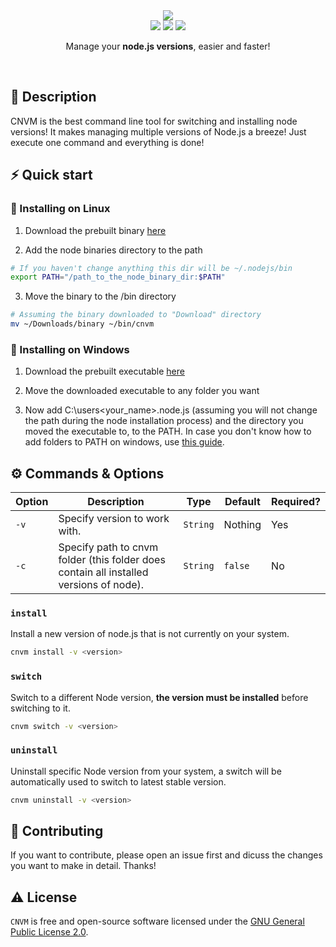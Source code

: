 <div align="center">

<div>
    <img src="https://i.postimg.cc/cJ1zgBsM/logo.png" align="center">
</div>

<div>
    <img src="https://img.shields.io/github/commit-activity/m/Atsukoro1/cnvm?style=for-the-badge">
    <img src="https://img.shields.io/github/repo-size/Atsukoro1/cnvm?style=for-the-badge">
    <img src="https://img.shields.io/static/v1?label=OS&message=Linux%20|%20Windows&color=orange&style=for-the-badge">
</div>

Manage your **node.js versions**, easier and faster!

<br>
</div>

## 📝 Description

CNVM is the best command line tool for switching and installing node versions! It makes managing multiple versions of Node.js a breeze! Just execute one command and everything is done!

## ⚡️ Quick start

### 🔨 Installing on Linux

1. Download the prebuilt binary [here](https://github.com/Atsukoro1/cnvm/releases)

2. Add the node binaries directory to the path

```bash
# If you haven't change anything this dir will be ~/.nodejs/bin
export PATH="/path_to_the_node_binary_dir:$PATH"
```

3. Move the binary to the /bin directory

```bash
# Assuming the binary downloaded to "Download" directory
mv ~/Downloads/binary ~/bin/cnvm
```

### 🔨 Installing on Windows

1. Download the prebuilt executable [here](https://github.com/Atsukoro1/cnvm/releases)

2. Move the downloaded executable to any folder you want

3. Now add C:\users\<your_name>\.node.js (assuming you will not change the path during the node installation process) and 
the directory you moved the executable to, to the PATH. In case you don't know how to add folders to PATH on windows, use [this guide](https://stackoverflow.com/questions/44272416/how-to-add-a-folder-to-path-environment-variable-in-windows-10-with-screensho).

## ⚙️ Commands & Options

| Option | Description                                              | Type   | Default | Required? |
|--------|----------------------------------------------------------|--------|---------|-----------|
| `-v`   | Specify version to work with. | `String` | Nothing | Yes        |
| `-c`   | Specify path to cnvm folder (this folder does contain all installed versions of node). | `String` | `false` | No        |

### `install`

Install a new version of node.js that is not currently on your system.

```bash
cnvm install -v <version>
```

### `switch`

Switch to a different Node version, **the version must be installed** before switching to it.

```bash
cnvm switch -v <version>
```

### `uninstall`

Uninstall specific Node version from your system, a switch will be automatically used to switch to latest stable version.

```bash
cnvm uninstall -v <version>
```

## 🔨 Contributing

If you want to contribute, please open an issue first and dicuss the changes you want to make in detail. Thanks!

## ⚠️ License

`CNVM` is free and open-source software licensed under the [GNU General Public License 2.0](https://github.com/Atsukoro1/cnvm/blob/main/LICENSE).